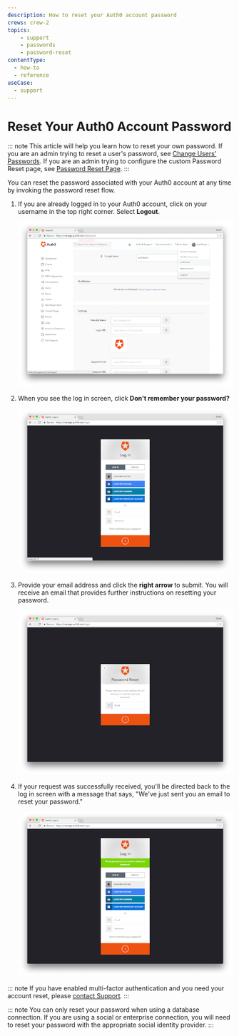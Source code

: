 ```yaml
---
description: How to reset your Auth0 account password
crews: crew-2
topics:
    - support
    - passwords
    - password-reset
contentType:
  - how-to
  - reference
useCase:
  - support
---
```


# Reset Your Auth0 Account Password

::: note
This article will help you learn how to reset your own password. If you are an admin trying to reset a user's password, see [Change Users' Passwords](/connections/database/password-change). If you are an admin trying to configure the custom Password Reset page, see [Password Reset Page](/hosted-pages/password-reset).
:::

You can reset the password associated with your Auth0 account at any time by invoking the password reset flow.

1. If you are already logged in to your Auth0 account, click on your username in the top right corner. Select **Logout**.

    ![Management Dashboard Logout](/media/articles/tutorials/reset-password/logout.png)

2. When you see the log in screen, click **Don't remember your password?**

    ![Management Dashboard Logout](/media/articles/tutorials/reset-password/login-screen.png)

3. Provide your email address and click the **right arrow** to submit. You will receive an email that provides further instructions on resetting your password.

    ![Management Dashboard Logout](/media/articles/tutorials/reset-password/provide-email.png)

4. If your request was successfully received, you'll be directed back to the log in screen with a message that says, "We've just sent you an email to reset your password."

    ![Management Dashboard Logout](/media/articles/tutorials/reset-password/message-sent.png)

::: note
If you have enabled multi-factor authentication and you need your account reset, please [contact Support](${env.DOMAIN_URL_SUPPORT}).
:::

::: note
You can only reset your password when using a database connection. If you are using a social or enterprise connection, you will need to reset your password with the appropriate social identity provider.
:::
